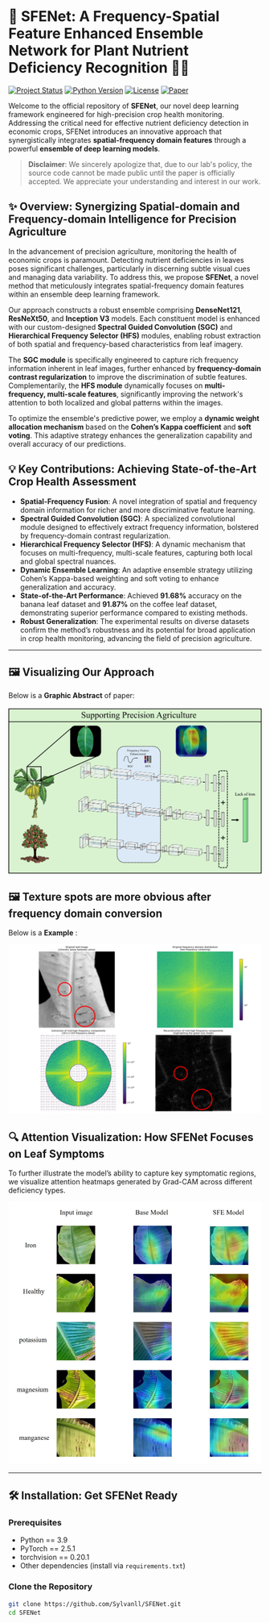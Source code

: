 # 🌟 SFENet: A Frequency-Spatial Feature Enhanced Ensemble Network for Plant Nutrient Deficiency Recognition 🌿🔬

[![Project Status](https://img.shields.io/badge/Status-Active-brightgreen.svg)](https://github.com/yourusername/crop-health-monitoring)
[![Python Version](https://img.shields.io/badge/Python-%3E%3D3.9-blue.svg)](https://www.python.org/)
[![License](https://img.shields.io/badge/License-MIT-yellow.svg)](https://opensource.org/licenses/MIT)
[![Paper](https://img.shields.io/badge/Paper-Coming%20Soon-lightgrey.svg)](https://arxiv.org/)

Welcome to the official repository of **SFENet**, our novel deep learning framework engineered for high-precision crop health monitoring. Addressing the critical need for effective nutrient deficiency detection in economic crops, SFENet introduces an innovative approach that synergistically integrates **spatial-frequency domain features** through a powerful **ensemble of deep learning models**.

> **Disclaimer**: We sincerely apologize that, due to our lab's policy, the source code cannot be made public until the paper is officially accepted. We appreciate your understanding and interest in our work.

## ✨ Overview: Synergizing Spatial-domain and Frequency-domain Intelligence for Precision Agriculture

In the advancement of precision agriculture, monitoring the health of economic crops is paramount. Detecting nutrient deficiencies in leaves poses significant challenges, particularly in discerning subtle visual cues and managing data variability. To address this, we propose **SFENet**, a novel method that meticulously integrates spatial-frequency domain features within an ensemble deep learning framework.

Our approach constructs a robust ensemble comprising **DenseNet121**, **ResNeXt50**, and **Inception V3** models. Each constituent model is enhanced with our custom-designed **Spectral Guided Convolution (SGC)** and **Hierarchical Frequency Selector (HFS)** modules, enabling robust extraction of both spatial and frequency-based characteristics from leaf imagery.

The **SGC module** is specifically engineered to capture rich frequency information inherent in leaf images, further enhanced by **frequency-domain contrast regularization** to improve the discrimination of subtle features. Complementarily, the **HFS module** dynamically focuses on **multi-frequency, multi-scale features**, significantly improving the network's attention to both localized and global patterns within the images.

To optimize the ensemble's predictive power, we employ a **dynamic weight allocation mechanism** based on the **Cohen’s Kappa coefficient** and **soft voting**. This adaptive strategy enhances the generalization capability and overall accuracy of our predictions.

## 💡 Key Contributions: Achieving State-of-the-Art Crop Health Assessment

- **Spatial-Frequency Fusion**: A novel integration of spatial and frequency domain information for richer and more discriminative feature learning.
- **Spectral Guided Convolution (SGC)**: A specialized convolutional module designed to effectively extract frequency information, bolstered by frequency-domain contrast regularization.
- **Hierarchical Frequency Selector (HFS)**: A dynamic mechanism that focuses on multi-frequency, multi-scale features, capturing both local and global spectral nuances.
- **Dynamic Ensemble Learning**: An adaptive ensemble strategy utilizing Cohen’s Kappa-based weighting and soft voting to enhance generalization and accuracy.
- **State-of-the-Art Performance**: Achieved **91.68%** accuracy on the banana leaf dataset and **91.87%** on the coffee leaf dataset, demonstrating superior performance compared to existing methods.
- **Robust Generalization**: The experimental results on diverse datasets confirm the method’s robustness and its potential for broad application in crop health monitoring, advancing the field of precision agriculture.

---

## 🖼️ Visualizing Our Approach

Below is a **Graphic Abstract** of paper:

![Graphic Abstract](./figures/graphic_abstract.jpg)

## 🖼️ Texture spots are more obvious after frequency domain conversion

Below is a **Example** :

![lack of mei](./figures/lack_of_mei.jpg)

## 🔍 Attention Visualization: How SFENet Focuses on Leaf Symptoms

To further illustrate the model’s ability to capture key symptomatic regions, we visualize attention heatmaps generated by Grad-CAM across different deficiency types.

![Attention Heatmap](./figures/feature_map.jpg)

---

## 🛠️ Installation: Get SFENet Ready

### Prerequisites

- Python == 3.9
- PyTorch == 2.5.1
- torchvision == 0.20.1
- Other dependencies (install via `requirements.txt`)

### Clone the Repository

```bash
git clone https://github.com/Sylvanll/SFENet.git
cd SFENet
